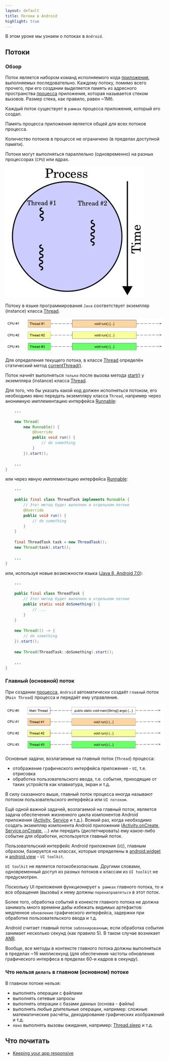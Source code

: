 ```yaml
---
layout: default
title: Потоки в Android
highlight: true
---
```


В этом уроке мы узнаем о потоках в `Android`.

##  Потоки

### Обзор

Поток является набором команд исполняемого кода [приложения](../041-android-processes), выполняемых последовательно. Каждому потоку, помимо всего прочего, при его создании выделяется память из адресного пространства [процесса](../041-android-processes) приложения, которая называется стеком вызовов. Размер стека, как правило, равен ~1Мб.

Каждый поток существует в `рамках` процесса приложения, который его создал.

Память процесса приложения является общей для всех потоков процесса.

Количество потоков в процессе не ограничено (в пределах доступной памяти).

Потоки могут выполняться параллельно (одновременно) на разных процессорах (`CPU`) или ядрах.

<img src="./img/Multithreaded_process.png"/>

Потоку в языке программирования `Java` соответствует экземпляр (instance) класса [Thread](https://developer.android.com/reference/java/lang/Thread.html).

<img src="./img/thread_cpu_1.png"/>

Для определения текущего потока, в классе [Thread](https://developer.android.com/reference/java/lang/Thread.html) определён статический метод [currentThread()](https://developer.android.com/reference/java/lang/Thread.html#currentThread()).

Поток начнёт выполняться `только` после вызова метода [start()](https://developer.android.com/reference/java/lang/Thread.html#start()) у экземпляра (instance) класса [Thread](https://developer.android.com/reference/java/lang/Thread.html).

Для того, что бы указать какой код должен исполняться потоком, его необходимо явно передать экземпляру класса `Thread`, например через анонимную имплементацию интерфейса [Runnable](https://developer.android.com/reference/java/lang/Runnable.html):

```java
    ...

    new Thread(
        new Runnable() {
            @Override
            public void run() {
                // do something
            }
        }).start();

    ...
}
```

или через явную имплементацию интерфейса [Runnable](https://developer.android.com/reference/java/lang/Runnable.html):

```java
    ...

    public final class ThreadTask implements Runnable {
        // Этот метод будет выполнен в отдельном потоке
        @Override
        public void run() {
            // do something
        }
    }

    final ThreadTask task = new ThreadTask();
    new Thread(task).start();

    ...
}
```

или, иcпользуя новые возможности языка ([Java 8, Android 7.0](https://docs.oracle.com/javase/8/docs/api/java/util/function/package-summary.html)):

```java
    ...
    
    public final class ThreadTask {
        // Этот метод будет выполнен в отдельном потоке
        public static void doSomething() {
            // ...
        }
    }

    new Thread(() -> {
        // do something
    }).start();

    new Thread(ThreadTask::doSomething).start();

    ...    
}
```

### Главный (основной) поток

При создании [процесса](../041-android-processes), `Android` автоматически создаёт `главный` поток (`Main Thread`) процесса и передаёт ему управление.

<img src="./img/thread_cpu_2.png"/>

Основные задачи, возлагаемые на главный поток (`Thread`) процесса:

- отображение графического интерфейса приложения - `UI`, т.е. отрисовка
- обработка пользовательского ввода, т.е. события, приходящие от таких устройств как клавиатура, экран и т.д.

В силу сказанного выше, главный поток процесса иногда называют потоком пользовательского интерфейса или `UI потоком`.

Ещё одной важной задачей, возлагаемой на главный поток, является задача обеспечения жизненного цикла компонентов Android приложения ([Activity](https://developer.android.com/reference/android/app/Activity.html), [Service](https://developer.android.com/reference/android/app/Service.html) и т.д.). Всякий раз, когда необходимо создать экземпляр компонента Android приложения ([Activity.onCreate](https://developer.android.com/reference/android/app/Activity.html#onCreate(android.os.Bundle)), [Service.onCreate](https://developer.android.com/reference/android/app/Service.html#onCreate()), ...) или передать (диспетчировать) ему какое-либо событие для обработки, используется главный поток.

Пользовательский интерфейс Android приложения (`UI`), главным образом, базируется на классах, которые определены в [android.widget](https://developer.android.com/reference/android/widget/package-summary.html) и [android.view](https://developer.android.com/reference/android/view/package-summary.html) - `UI toolkit`.

`UI toolkit` не является потокобезопасным. Другими словами, одновременный доступ из разных потоков к классам из `UI toolkit` не предусмотрен.

Поскольку UI приложения функционирует `в рамках` главного потока, то и все обращения (вызовы) к нему должны `перенаправляться` в этот поток.

Более того, обработка событий в конексте главного потока не должна занимать много времени дабы избежать видимых артефактов: медленное `обновление` графического интерфейса, задержки при обработке пользовательского ввода и т.д.

Android считает главный поток `заблокированным`, если обработка события занимает несколько секунд (как правило 5). В таком случае возникает [ANR](http://developer.android.com/guide/practices/responsiveness.html).

Вообще, все методы в контексте главного потока должны выполняться в пределах ~16 миллисекунд (для обеспечения частоты обновления графического интерфеса в пределах 60-и кадров в секунду).

### Что нельзя `делать` в главном (основном) потоке

В главном потоке нельзя:

- выполнять операции с файлами
- выполнять сетевые запросы
- выполнять операции с базами данных (основа - файлы)
- выполнять любые длительные операции, например: сложные математические расчёты, декодирование графических изображений и т.д.
- `явно` выполнять вызовы ожидания, например: [Thread.sleep](https://developer.android.com/reference/java/lang/Thread.html#sleep(long,%20int)) и т.д.

## Что почитать

- [Keeping your app responsive](https://developer.android.com/training/articles/perf-anr)
